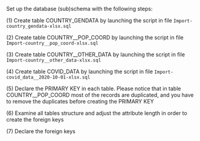 Set up the database (sub)schema with the following steps:

(1) Create table COUNTRY_GENDATA by launching the script in file `Import-country_gendata-xlsx.sql`

(2) Create table COUNTRY__POP_COORD by launching the script in file `Import-country__pop_coord-xlsx.sql`

(3) Create table COUNTRY__OTHER_DATA by launching the script in file `Import-country__other_data-xlsx.sql`

(4) Create table COVID_DATA by launching the script in file `Import-covid_data__2020-10-01-xlsx.sql`

(5) Declare the PRIMARY KEY in each table. Please notice that in table COUNTRY__POP_COORD most of the
records are duplicated, and you have to remove the duplicates before creating the PRIMARY KEY

(6) Examine all tables structure and adjust the attribute length in order to create the foreign keys

(7) Declare the foreign keys
